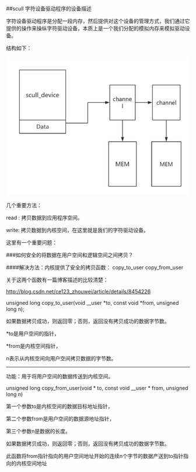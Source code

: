 ##scull 字符设备驱动程序的设备描述

字符设备驱动程序是分配一段内存，然后提供对这个设备的管理方式，我们通过它提供的操作来操纵字符驱动设备，本质上是一个我们分配的模拟内存来模拟驱动设备。

结构如下：


![ss](./image/scull_mem.png)


几个重要方法：

read : 拷贝数据到应用程序空间。

write: 拷贝数据到内核空间，在这里就是我们的字符驱动设备。

这里有一个重要问题：

###如何安全的将数据在用户空间和逻辑空间之间拷贝？

####解决方法：内核提供了安全的拷贝函数：
copy_to_user
copy_from_user

关于这两个函数有一篇博客描述的比较清楚：

http://blog.csdn.net/ce123_zhouwei/article/details/8454226


unsigned long copy_to_user(void __user *to, const void *from, unsigned long n);

如果数据拷贝成功，则返回零；否则，返回没有拷贝成功的数据字节数。

*to是用户空间的指针，

*from是内核空间指针，

n表示从内核空间向用户空间拷贝数据的字节数。


-----------------------------------------------------------------------------------
功能：用于将用户空间的数据传送到内核空间。

unsigned long copy_from_user(void * to, const void __user * from, unsigned long n)

第一个参数to是内核空间的数据目标地址指针，

第二个参数from是用户空间的数据源地址指针，

第三个参数n是数据的长度。

如果数据拷贝成功，则返回零；否则，返回没有拷贝成功的数据字节数。

此函数将from指针指向的用户空间地址开始的连续n个字节的数据产送到to指针指向的内核空间地址

